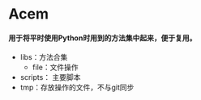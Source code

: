 # Acem
#### 用于将平时使用Python时用到的方法集中起来，便于复用。

- libs：方法合集
    - file：文件操作
- scripts： 主要脚本
- tmp：存放操作的文件，不与git同步